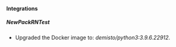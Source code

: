 #### Integrations
##### NewPackRNTest
- Upgraded the Docker image to: *demisto/python3:3.9.6.22912*.
